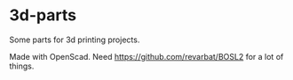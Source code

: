 # 3d-parts

Some parts for 3d printing projects. 

Made with OpenScad. 
Need https://github.com/revarbat/BOSL2 for a lot of things.
